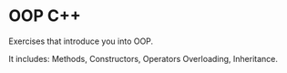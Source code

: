 # OOP C++

Exercises that introduce you into OOP.

It includes: Methods, Constructors, Operators Overloading, Inheritance.

